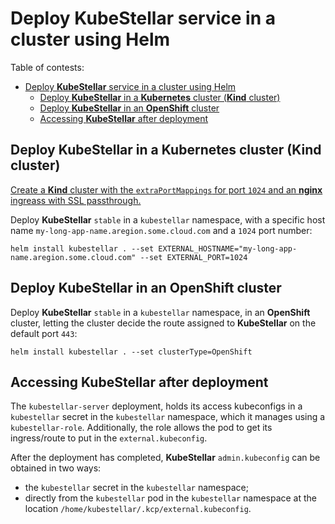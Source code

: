 # Deploy **KubeStellar** service in a cluster using Helm

Table of contests:
- [Deploy **KubeStellar** service in a cluster using Helm](#deploy-kubestellar-service-in-a-cluster-using-helm)
  - [Deploy **KubeStellar** in a **Kubernetes** cluster (**Kind** cluster)](#deploy-kubestellar-in-a-kubernetes-cluster-kind-cluster)
  - [Deploy **KubeStellar** in an **OpenShift** cluster](#deploy-kubestellar-in-an-openshift-cluster)
  - [Accessing **KubeStellar** after deployment](#accessing-kubestellar-after-deployment)

## Deploy **KubeStellar** in a **Kubernetes** cluster (**Kind** cluster)

[Create a **Kind** cluster with the `extraPortMappings` for port `1024` and an **nginx** ingreass with SSL passthrough.](../yaml/README.md)

Deploy **KubeStellar** `stable` in a `kubestellar` namespace, with a specific host name `my-long-app-name.aregion.some.cloud.com` and a `1024` port number:

```shell
helm install kubestellar . --set EXTERNAL_HOSTNAME="my-long-app-name.aregion.some.cloud.com" --set EXTERNAL_PORT=1024
```

## Deploy **KubeStellar** in an **OpenShift** cluster

Deploy **KubeStellar** `stable` in a `kubestellar` namespace, in an **OpenShift** cluster, letting the cluster decide the route assigned to **KubeStellar** on the default port `443`:

```shell
helm install kubestellar . --set clusterType=OpenShift
```

## Accessing **KubeStellar** after deployment

The `kubestellar-server` deployment, holds its access kubeconfigs in a `kubestellar` secret in the `kubestellar` namespace, which it manages using a `kubestellar-role`. Additionally, the role allows the pod to get its ingress/route to put in the `external.kubeconfig`.

After the deployment has completed, **KubeStellar** `admin.kubeconfig` can be obtained in two ways:

- the `kubestellar` secret in the `kubestellar` namespace;
- directly from the `kubestellar` pod in the `kubestellar` namespace at the location `/home/kubestellar/.kcp/external.kubeconfig`.
